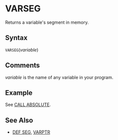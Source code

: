 # VARSEG

Returns a variable's segment in memory.

## Syntax

`VARSEG`(*variable*)

## Comments

*variable* is the name of any variable in your program.

## Example

See [CALL ABSOLUTE](CALL-ABSOLUTE).

## See Also

- [DEF SEG](DEF-SEG), [VARPTR](VARPTR)
